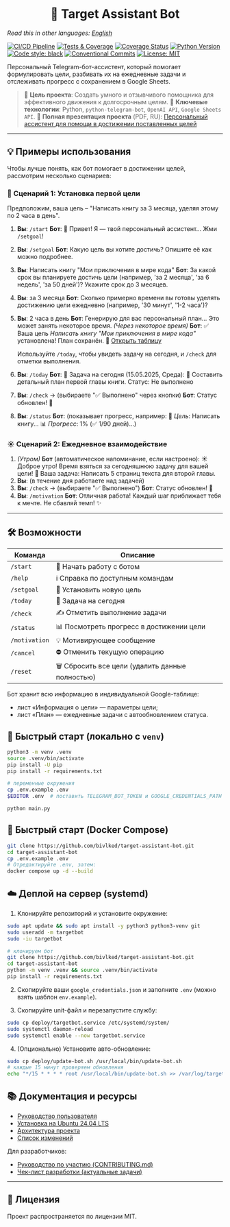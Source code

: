 <h1 align="center">🎯 Target Assistant Bot</h1>

*Read this in other languages: [English](README_EN.md)*

[![CI/CD Pipeline](https://github.com/bivlked/target-assistant-bot/actions/workflows/ci.yml/badge.svg)](https://github.com/bivlked/target-assistant-bot/actions/workflows/ci.yml)
[![Tests & Coverage](https://github.com/bivlked/target-assistant-bot/actions/workflows/tests.yml/badge.svg)](https://github.com/bivlked/target-assistant-bot/actions/workflows/tests.yml)
[![Coverage Status](https://codecov.io/gh/bivlked/target-assistant-bot/branch/main/graph/badge.svg)](https://codecov.io/gh/bivlked/target-assistant-bot)
[![Python Version](https://img.shields.io/badge/python-3.10%2B-blue.svg)](https://www.python.org/downloads/)
[![Code style: black](https://img.shields.io/badge/code%20style-black-000000.svg)](https://github.com/psf/black)
[![Conventional Commits](https://img.shields.io/badge/Conventional%20Commits-1.0.0-%23FE5196?logo=conventionalcommits&logoColor=white)](https://conventionalcommits.org)
[![License: MIT](https://img.shields.io/badge/license-MIT-green.svg)](https://opensource.org/licenses/MIT)

Персональный Telegram-бот-ассистент, который помогает формулировать цели, разбивать их на ежедневные задачи и отслеживать прогресс с сохранением в Google Sheets.

> 🚀 **Цель проекта**: Создать умного и отзывчивого помощника для эффективного движения к долгосрочным целям.
> 🎯 **Ключевые технологии**: Python, `python-telegram-bot`, `OpenAI API`, `Google Sheets API`.
> 📄 **Полная презентация проекта** (PDF, RU): [Персональный ассистент для помощи в достижении поставленных целей](Персональный%20ассистент%20для%20помощи%20в%20достижении%20поставленных%20целей.pdf)

---

## 💡 Примеры использования

Чтобы лучше понять, как бот помогает в достижении целей, рассмотрим несколько сценариев:

### 🌟 Сценарий 1: Установка первой цели

Предположим, ваша цель – "Написать книгу за 3 месяца, уделяя этому по 2 часа в день".

1.  **Вы**: `/start`
    **Бот**: 🤖 Привет! Я — твой персональный ассистент... Жми `/setgoal`!
2.  **Вы**: `/setgoal`
    **Бот**: Какую цель вы хотите достичь? Опишите её как можно подробнее.
3.  **Вы**: Написать книгу "Мои приключения в мире кода"
    **Бот**: За какой срок вы планируете достичь цели (например, 'за 2 месяца', 'за 6 недель', 'за 50 дней')? Укажите срок до 3 месяцев.
4.  **Вы**: за 3 месяца
    **Бот**: Сколько примерно времени вы готовы уделять достижению цели ежедневно (например, '30 минут', '1-2 часа')?
5.  **Вы**: 2 часа в день
    **Бот**: Генерирую для вас персональный план... Это может занять некоторое время.
    *(Через некоторое время)*
    **Бот**: ✅ Ваша цель *Написать книгу "Мои приключения в мире кода"* установлена! План сохранён.
    📄 [Открыть таблицу](https://docs.google.com/spreadsheets/d/ВАША_ССЫЛКА_НА_ТАБЛИЦУ)

    Используйте `/today`, чтобы увидеть задачу на сегодня, и `/check` для отметки выполнения.
6.  **Вы**: `/today`
    **Бот**: 📅 Задача на сегодня (15.05.2025, Среда):
    📝 Составить детальный план первой главы книги.
    Статус: Не выполнено
7.  **Вы**: `/check` -> (выбираете "✅ Выполнено" через кнопки)
    **Бот**: Статус обновлен! 💪
8.  **Вы**: `/status`
    **Бот**: (показывает прогресс, например: 🎯 *Цель*: Написать книгу... 📊 *Прогресс*: 1% (✅ 1/90 дней)...)

### ☀️ Сценарий 2: Ежедневное взаимодействие

1.  *(Утром)* **Бот** (автоматическое напоминание, если настроено):
    ☀️ Доброе утро! Время взяться за сегодняшнюю задачу для вашей цели!
    📝 Ваша задача: Написать 5 страниц текста для второй главы.
2.  **Вы**: (в течение дня работаете над задачей)
3.  **Вы**: `/check` -> (выбираете "✅ Выполнено")
    **Бот**: Статус обновлен! 💪
4.  **Вы**: `/motivation`
    **Бот**: Отличная работа! Каждый шаг приближает тебя к мечте. Не сбавляй темп! ✨

---

## 🛠️ Возможности

| Команда | Описание |
|---------|----------|
| `/start` | 🚀 Начать работу с ботом |
| `/help`  | ℹ️ Справка по доступным командам |
| `/setgoal` | 🎯 Установить новую цель |
| `/today` | 📅 Задача на сегодня |
| `/check` | ✍️ Отметить выполнение задачи |
| `/status` | 📊 Посмотреть прогресс в достижении цели |
| `/motivation` | 💡 Мотивирующее сообщение |
| `/cancel` | ⛔ Отменить текущую операцию |
| `/reset` | 🗑️ Сбросить все цели (удалить данные полностью) |

Бот хранит всю информацию в индивидуальной Google-таблице:
* лист «Информация о цели» — параметры цели;
* лист «План» — ежедневные задачи с автообновлением статуса.


## 🚀 Быстрый старт (локально с `venv`)

```bash
python3 -m venv .venv
source .venv/bin/activate
pip install -U pip
pip install -r requirements.txt

# переменные окружения
cp .env.example .env
$EDITOR .env  # поставить TELEGRAM_BOT_TOKEN и GOOGLE_CREDENTIALS_PATH

python main.py
```

## 🐳 Быстрый старт (Docker Compose)

```bash
git clone https://github.com/bivlked/target-assistant-bot.git
cd target-assistant-bot
cp .env.example .env
# Отредактируйте .env, затем:
docker compose up -d --build
```

## ☁️ Деплой на сервер (systemd)

1. Клонируйте репозиторий и установите окружение:

```bash
sudo apt update && sudo apt install -y python3 python3-venv git
sudo useradd -m targetbot
sudo -iu targetbot

# клонируем бот
git clone https://github.com/bivlked/target-assistant-bot.git
cd target-assistant-bot
python -m venv .venv && source .venv/bin/activate
pip install -r requirements.txt
```

2. Скопируйте ваши `google_credentials.json` и заполните `.env` (можно взять шаблон `env.example`).

3. Скопируйте unit-файл и перезапустите службу:

```bash
sudo cp deploy/targetbot.service /etc/systemd/system/
sudo systemctl daemon-reload
sudo systemctl enable --now targetbot.service
```

4. (Опционально) Установите автo-обновление:

```bash
sudo cp deploy/update-bot.sh /usr/local/bin/update-bot.sh
# каждые 15 минут проверяем обновления
echo "*/15 * * * * root /usr/local/bin/update-bot.sh >> /var/log/targetbot_update.log 2>&1" | sudo tee /etc/cron.d/targetbot-update
```

## 📚 Документация и ресурсы

* [Руководство пользователя](docs/user_guide.md)
* [Установка на Ubuntu 24.04 LTS](docs/install_ubuntu.md)
* [Архитектура проекта](docs/architecture.md)
* [Список изменений](CHANGELOG.md)

Для разработчиков:
* [Руководство по участию (CONTRIBUTING.md)](CONTRIBUTING.md)
* [Чек-лист разработки (актуальные задачи)](Чек-лист%20разработки%20(отмечать%20выполненное).md)

---

## 📜 Лицензия

Проект распространяется по лицензии MIT. 
